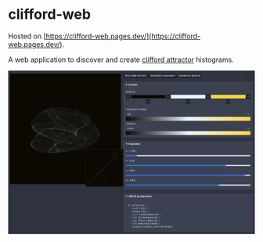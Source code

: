# clifford-web

Hosted on [https://clifford-web.pages.dev/](https://clifford-web.pages.dev/).

A web application to discover and create [clifford attractor](https://next.fdumont.net/generatives/clifford) histograms.

![demo](./files/demo.png)

